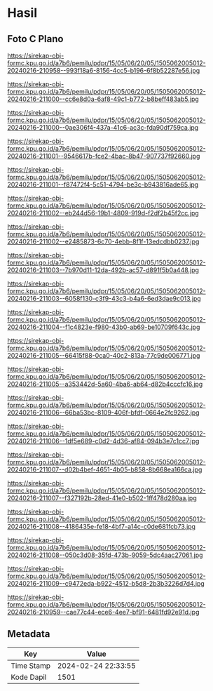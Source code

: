 # Hasil

## Foto C Plano

https://sirekap-obj-formc.kpu.go.id/a7b6/pemilu/pdpr/15/05/06/20/05/1505062005012-20240216-210958--993f18a6-8156-4cc5-b196-6f8b52287e56.jpg

https://sirekap-obj-formc.kpu.go.id/a7b6/pemilu/pdpr/15/05/06/20/05/1505062005012-20240216-211000--cc6e8d0a-6af8-49c1-b772-b8beff483ab5.jpg

https://sirekap-obj-formc.kpu.go.id/a7b6/pemilu/pdpr/15/05/06/20/05/1505062005012-20240216-211000--0ae306f4-437a-41c6-ac3c-fda90df759ca.jpg

https://sirekap-obj-formc.kpu.go.id/a7b6/pemilu/pdpr/15/05/06/20/05/1505062005012-20240216-211001--9546617b-fce2-4bac-8b47-907737f92660.jpg

https://sirekap-obj-formc.kpu.go.id/a7b6/pemilu/pdpr/15/05/06/20/05/1505062005012-20240216-211001--f87472f4-5c51-4794-be3c-b943816ade65.jpg

https://sirekap-obj-formc.kpu.go.id/a7b6/pemilu/pdpr/15/05/06/20/05/1505062005012-20240216-211002--eb244d56-19b1-4809-919d-f2df2b45f2cc.jpg

https://sirekap-obj-formc.kpu.go.id/a7b6/pemilu/pdpr/15/05/06/20/05/1505062005012-20240216-211002--e2485873-6c70-4ebb-8f1f-13edcdbb0237.jpg

https://sirekap-obj-formc.kpu.go.id/a7b6/pemilu/pdpr/15/05/06/20/05/1505062005012-20240216-211003--7b970d11-12da-492b-ac57-d891f5b0a448.jpg

https://sirekap-obj-formc.kpu.go.id/a7b6/pemilu/pdpr/15/05/06/20/05/1505062005012-20240216-211003--6058f130-c3f9-43c3-b4a6-6ed3dae9c013.jpg

https://sirekap-obj-formc.kpu.go.id/a7b6/pemilu/pdpr/15/05/06/20/05/1505062005012-20240216-211004--f1c4823e-f980-43b0-ab69-be10709f643c.jpg

https://sirekap-obj-formc.kpu.go.id/a7b6/pemilu/pdpr/15/05/06/20/05/1505062005012-20240216-211005--66415f88-0ca0-40c2-813a-77c9de006771.jpg

https://sirekap-obj-formc.kpu.go.id/a7b6/pemilu/pdpr/15/05/06/20/05/1505062005012-20240216-211005--a353442d-5a60-4ba6-ab64-d82b4cccfc16.jpg

https://sirekap-obj-formc.kpu.go.id/a7b6/pemilu/pdpr/15/05/06/20/05/1505062005012-20240216-211006--66ba53bc-8109-406f-bfdf-0664e2fc9262.jpg

https://sirekap-obj-formc.kpu.go.id/a7b6/pemilu/pdpr/15/05/06/20/05/1505062005012-20240216-211006--1df5e689-c0d2-4d36-af84-094b3e7c1cc7.jpg

https://sirekap-obj-formc.kpu.go.id/a7b6/pemilu/pdpr/15/05/06/20/05/1505062005012-20240216-211007--d02b4bef-4651-4b05-b858-8b668ea166ca.jpg

https://sirekap-obj-formc.kpu.go.id/a7b6/pemilu/pdpr/15/05/06/20/05/1505062005012-20240216-211007--f327192b-28ed-41e0-b502-1ff478d280aa.jpg

https://sirekap-obj-formc.kpu.go.id/a7b6/pemilu/pdpr/15/05/06/20/05/1505062005012-20240216-211008--4186435e-fe18-4bf7-a14c-c0de681fcb73.jpg

https://sirekap-obj-formc.kpu.go.id/a7b6/pemilu/pdpr/15/05/06/20/05/1505062005012-20240216-211008--050c3d08-35fd-473b-9059-5dc4aac27061.jpg

https://sirekap-obj-formc.kpu.go.id/a7b6/pemilu/pdpr/15/05/06/20/05/1505062005012-20240216-211009--c9472eda-b922-4512-b5d8-2b3b3226d7d4.jpg

https://sirekap-obj-formc.kpu.go.id/a7b6/pemilu/pdpr/15/05/06/20/05/1505062005012-20240216-210959--cae77c44-ece6-4ee7-bf91-6481fd92e91d.jpg


## Metadata

| Key        | Value               |
| ---------- | ------------------- |
| Time Stamp | 2024-02-24 22:33:55 |
| Kode Dapil | 1501                |



